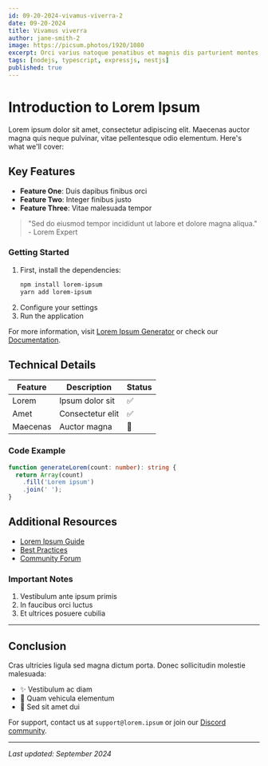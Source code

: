 ```yaml
---
id: 09-20-2024-vivamus-viverra-2
date: 09-20-2024
title: Vivamus viverra
author: jane-smith-2
image: https://picsum.photos/1920/1080
excerpt: Orci varius natoque penatibus et magnis dis parturient montes
tags: [nodejs, typescript, expressjs, nestjs]
published: true
---
```


# Introduction to Lorem Ipsum

Lorem ipsum dolor sit amet, consectetur adipiscing elit. Maecenas auctor magna quis neque pulvinar, vitae pellentesque odio elementum. Here's what we'll cover:

## Key Features

* **Feature One**: Duis dapibus finibus orci
* **Feature Two**: Integer finibus justo
* **Feature Three**: Vitae malesuada tempor

> "Sed do eiusmod tempor incididunt ut labore et dolore magna aliqua." - Lorem Expert

### Getting Started

1. First, install the dependencies:
   ```bash
   npm install lorem-ipsum
   yarn add lorem-ipsum
   ```
2. Configure your settings
3. Run the application

For more information, visit [Lorem Ipsum Generator](https://www.lipsum.com/) or check our [Documentation](#).

## Technical Details

| Feature | Description | Status |
|---------|-------------|--------|
| Lorem | Ipsum dolor sit | ✅ |
| Amet | Consectetur elit | ✅ |
| Maecenas | Auctor magna | 🚧 |

### Code Example

```typescript
function generateLorem(count: number): string {
  return Array(count)
    .fill('Lorem ipsum')
    .join(' ');
}
```

## Additional Resources

- [Lorem Ipsum Guide](https://example.com)
- [Best Practices](#)
- [Community Forum](#)

### Important Notes

1. Vestibulum ante ipsum primis
2. In faucibus orci luctus
3. Et ultrices posuere cubilia

---

## Conclusion

Cras ultricies ligula sed magna dictum porta. Donec sollicitudin molestie malesuada:

* ✨ Vestibulum ac diam
* 🚀 Quam vehicula elementum
* 🎯 Sed sit amet dui

For support, contact us at `support@lorem.ipsum` or join our [Discord community](#).

***

*Last updated: September 2024*
